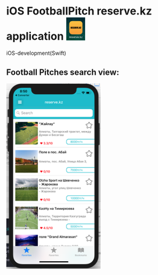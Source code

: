# iOS FootballPitch reserve.kz application <img src="img/logo.png" width="50"/>
iOS-development(Swift)
<h2>Football Pitches search view:</h2>
<p align="left">
  <img src="img/1_table_view.png" width="250"/>
</p>
